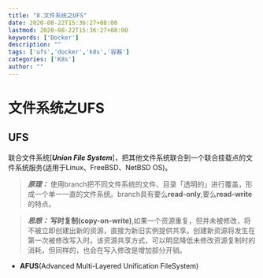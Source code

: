 ```yaml
---
title: "8.文件系统之UFS"
date: 2020-08-22T15:36:27+08:00
lastmod: 2020-08-22T15:36:27+08:00
keywords: ['Docker']
description: ""
tags: ['ufs','docker','k8s','容器']
categories: ['K8s']
author: ""
---
```

# 文件系统之UFS

## UFS
联合文件系统[***Union File System***]，把其他文件系统联合到一个联合挂载点的文件系统服务(适用于Linux、FreeBSD、NetBSD OS)。
> ***原理：*** 使用branch把不同文件系统的文件、目录「透明的」进行覆盖，形成一个单一一直的文件系统。branch具有要么**read-only**,要么**read-write**的特点。

> ***思想：*** **写时复制(copy-on-write)**,如果一个资源重复，但并未被修改，将不被立即创建出新的资源，直接为新旧实例提供共享。创建新资源将发生在第一次被修改写入时。该资源共享方式，可以明显降低未修改资源复制时的消耗，但同样的，也会在写入修改是增加部分开销。

+ **AFUS**(Advanced Multi-Layered Unification FileSystem)